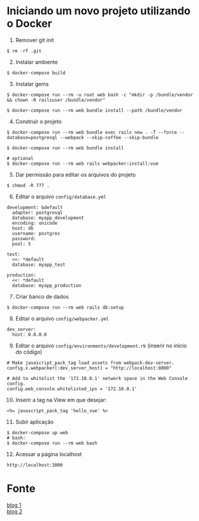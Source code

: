 # Iniciando um novo projeto utilizando o Docker

1. Remover git init

```
$ rm -rf .git
```

2. Instalar ambiente

```
$ docker-compose build
```

3. Instalar gems

```
$ docker-compose run --rm -u root web bash -c "mkdir -p /bundle/vendor && chown -R railsuser /bundle/vendor"

$ docker-compose run --rm web bundle install --path /bundle/vendor

```

4. Construir o projeto

```
$ docker-compose run --rm web bundle exec rails new . -T --force --database=postgresql --webpack --skip-coffee --skip-bundle

$ docker-compose run --rm web bundle install

# optional
$ docker-compose run --rm web rails webpacker:install:vue
```

5. Dar permissão para editar os arquivos do projeto

```
$ chmod -R 777 .
```

6. Editar o arquivo `config/database.yml`

```
development: &default
  adapter: postgresql
  database: myapp_development
  encoding: unicode
  host: db
  username: postgres
  password:
  pool: 5

test:
  <<: *default
  database: myapp_test

production:
  <<: *default
  database: myapp_production
```

7. Criar banco de dados

```
$ docker-compose run --rm web rails db:setup
```

8. Editar o arquivo `config/webpacker.yml`

```
dev_server:
  host: 0.0.0.0
```

9. Editar o arquivo `config/environments/development.rb` (inserir no inicio do código)

```
# Make javascript_pack_tag load assets from webpack-dev-server.
config.x.webpacker[:dev_server_host] = "http://localhost:8080"

# Add to whitelist the '172.18.0.1' network space in the Web Console config.
config.web_console.whitelisted_ips = '172.18.0.1'
```

10. Inserir a tag na View em que desejar:

```
<%= javascript_pack_tag 'hello_vue' %>
```

11. Subir aplicação

```
$ docker-compose up web
# bash:
$ docker-compose run --rm web bash
```

12. Acessar a página localhost

`
http://localhost:3000
`


# Fonte

[blog 1](https://blog.codeminer42.com/zero-to-up-and-running-a-rails-project-only-using-docker-20467e15f1be)
<br />
[blog 2](https://hovancik.net/blog/2017/07/02/creating-new-rails-and-vue-js-app-with-docker/)

